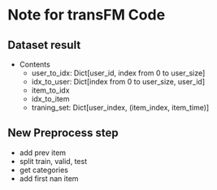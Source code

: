 # Note for transFM Code

## Dataset result

- Contents
  - user_to_idx: Dict[user_id, index from 0 to user_size]
  - idx_to_user: Dict[index from 0 to user_size, user_id]
  - item_to_idx
  - idx_to_item
  - traning_set: Dict[user_index, (item_index, item_time)]

## New Preprocess step

- add prev item
- split train, valid, test
- get categories
- add first nan item
